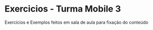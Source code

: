 # Exercicios - Turma Mobile 3
Exercícios e Exemplos feitos em sala de aula para fixação do conteúdo
